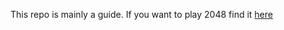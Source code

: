This repo is mainly a guide. If you want to play 2048 find it [here](https://github.com/gabrielecirulli/2048)
